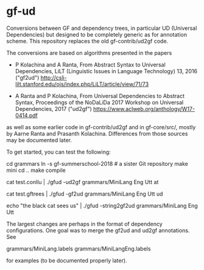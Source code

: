 # gf-ud
Conversions between GF and dependency trees, in particular UD (Universal Dependencies) 
but designed to be completely generic as for annotation scheme. 
This repository replaces the old gf-contrib/ud2gf code.

The conversions are based on algorithms presented in the papers

- P Kolachina and A Ranta, From Abstract Syntax to Universal Dependencies, 
  LiLT (Linguistic Issues in Language Technology) 13, 2016 ("gf2ud")
  http://csli-lilt.stanford.edu/ojs/index.php/LiLT/article/view/71/73 
  
- A Ranta and P Kolachina, From Universal Dependencies to Abstract Syntax,
  Proceedings of the NoDaLiDa 2017 Workshop on Universal Dependencies, 2017 ("ud2gf")
  https://www.aclweb.org/anthology/W17-0414.pdf
  
as well as some earlier code in gf-contrib/ud2gf and in gf-core/src/, mostly by 
Aarne Ranta and Prasanth Kolachina. Differences from those sources may be documented 
later. 

To get started, you can test the following:

  cd grammars
  ln -s gf-summerschool-2018  # a sister Git repository
  make mini
  cd ..
  make compile
  
  cat test.conllu | ./gfud -ud2gf grammars/MiniLang Eng Utt at
  
  cat test.gftrees | ./gfud -gf2ud grammars/MiniLang Eng Utt ud
  
  echo "the black cat sees us" | ./gfud -string2gf2ud grammars/MiniLang Eng Utt 
  
The largest changes are perhaps in the format of dependency configurations.
One goal was to merge the gf2ud and ud2gf annotations. See

  grammars/MiniLang.labels
  grammars/MiniLangEng.labels
  
for examples (to be documented properly later).


  
  
